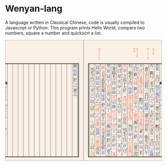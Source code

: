 # Wenyan-lang
A language written in Classical Chinese, code is usually compiled to Javascript or Python.
This program prints Hello World, compare two numbers, square a number and quicksort a list.



<img src="./Hello World.svg">
